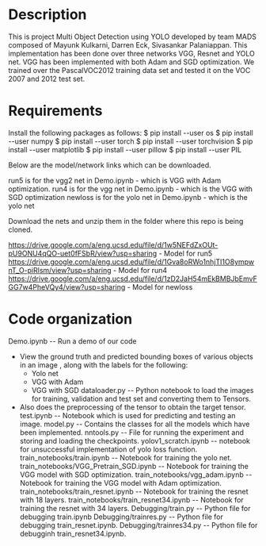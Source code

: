 Description
===========
This is project Multi Object Detection using YOLO developed by team MADS composed of Mayunk Kulkarni, Darren Eck, Sivasankar Palaniappan.
This implementation has been done over three networks VGG, Resnet and YOLO net. VGG has been implemented with both Adam and SGD optimization.
We trained over the PascalVOC2012 training data set and tested it on the VOC 2007 and 2012 test set.

Requirements
============
Install the following packages as follows:
$ pip install --user os
$ pip install --user numpy
$ pip install --user torch
$ pip install --user torchvision
$ pip install --user matplotlib
$ pip install --user pillow
$ pip install --user PIL

Below are the model/network links which can be downloaded.

run5 is for the vgg2 net in Demo.ipynb - which is VGG with Adam optimization.
run4 is for the vgg net in Demo.ipynb - which is the VGG with SGD optimization
newloss is for the yolo net in Demo.ipynb - which is the yolo net

Download the nets and unzip them in the folder where this repo is being cloned.

https://drive.google.com/a/eng.ucsd.edu/file/d/1w5NEFdZxOUt-pU9ONU4qQO-uet0fFSbR/view?usp=sharing - Model for run5 
https://drive.google.com/a/eng.ucsd.edu/file/d/1Gva8oRWo1nhjTI1O8ympwnT_O-piRlsm/view?usp=sharing - Model for run4
https://drive.google.com/a/eng.ucsd.edu/file/d/1zD2JaH54mEkBMBJbEmvFGG7w4PheVQy4/view?usp=sharing - Model for newloss

Code organization
=================
Demo.ipynb -- Run a demo of our code 
- View the ground truth and predicted bounding boxes of various objects in an image , along with the labels for the following:
    - Yolo net
    - VGG with Adam 
    - VGG with SGD
dataloader.py -- Python notebook to load the images for training, validation and test set and converting them to Tensors. 
- Also does the preprocessing of the tensor to obtain the target tensor.
test.ipynb -- Notebook which is used for predicting and testing an image.
model.py -- Contains the classes for all the models which have been implemented.
nntools.py -- File for running the experiment and storing and loading the checkpoints.
yolov1_scratch.ipynb -- notebook for unsuccessful implementation of yolo loss function.
train_notebooks/train.ipynb -- Notebook for training the yolo net.
train_notebooks/VGG_Pretrain_SGD.ipynb -- Notebook for training the VGG model with SGD optimization.
train_notebooks/vgg_adam.ipynb -- Notebook for training the VGG model with Adam optimization.
train_notebooks/train_resnet.ipynb -- Notebook for training the resnet with 18 layers.
train_notebooks/train_resnet34.ipynb -- Notebook for training the resnet with 34 layers.
Debugging/train.py -- Python file for debugging train.ipynb
Debugging/trainres.py -- Python file for debugging train_resnet.ipynb.
Debugging/trainres34.py -- Python file for debugginh train_resnet34.ipynb.
